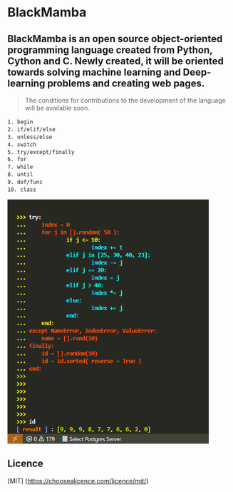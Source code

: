# BlackMamba 
## BlackMamba is an open source object-oriented programming language created from **Python, Cython and C**. Newly created, it will be oriented towards solving machine learning and Deep-learning problems and creating web pages.
>The conditions for contributions to the development of the language will be available soon.

```bash
1. begin
2. if/elif/else
3. unless/else
4. switch
5. try/except/finally
6. for
7. while
8. until
9. def/func
10. class

```
![try block](/images/try.png)


## Licence 
[MIT]
(https://choosealicence.com/licence/mit/)
